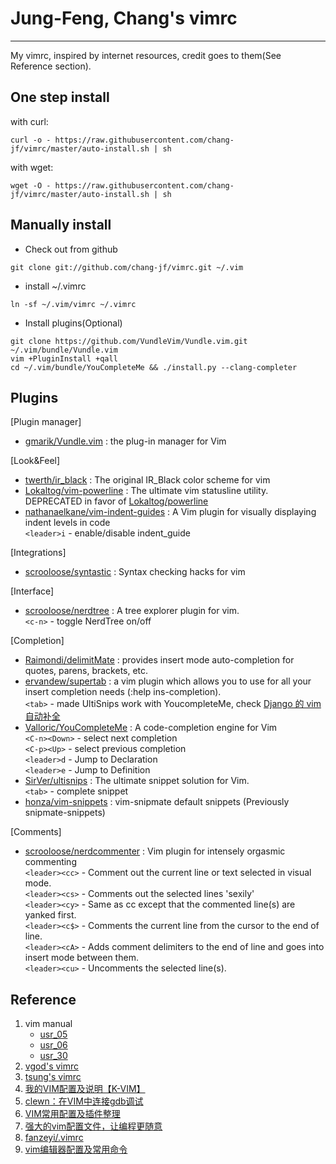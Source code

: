 # Jung-Feng, Chang's vimrc
---
My vimrc, inspired by internet resources, credit goes to them(See Reference section).

One step install
---
with curl:
```
curl -o - https://raw.githubusercontent.com/chang-jf/vimrc/master/auto-install.sh | sh
```

with wget:
```
wget -O - https://raw.githubusercontent.com/chang-jf/vimrc/master/auto-install.sh | sh
```

Manually install
---
- Check out from github  
```
git clone git://github.com/chang-jf/vimrc.git ~/.vim
```

- install ~/.vimrc  
```
ln -sf ~/.vim/vimrc ~/.vimrc
```

- Install plugins(Optional)  
```
git clone https://github.com/VundleVim/Vundle.vim.git ~/.vim/bundle/Vundle.vim
vim +PluginInstall +qall
cd ~/.vim/bundle/YouCompleteMe && ./install.py --clang-completer
```

Plugins
---
[Plugin manager]  
- [gmarik/Vundle.vim](https://github.com/VundleVim/Vundle.vim) : the plug-in manager for Vim  

[Look&Feel]  
- [twerth/ir_black](https://github.com/twerth/ir_black) : The original IR_Black color scheme for vim  
- [Lokaltog/vim-powerline](https://github.com/Lokaltog/vim-powerline) : The ultimate vim statusline utility. DEPRECATED in favor of [Lokaltog/powerline](https://github.com/Lokaltog/powerline)  
- [nathanaelkane/vim-indent-guides](https://github.com/nathanaelkane/vim-indent-guides) : A Vim plugin for visually displaying indent levels in code  
    `<leader>i` - enable/disable indent_guide

[Integrations]  
- [scrooloose/syntastic](https://github.com/scrooloose/syntastic) : Syntax checking hacks for vim  

[Interface]  
- [scrooloose/nerdtree](https://github.com/scrooloose/nerdtree) : A tree explorer plugin for vim.  
    `<c-n>` - toggle NerdTree on/off

[Completion]  
- [Raimondi/delimitMate](https://github.com/Raimondi/delimitMate) : provides insert mode auto-completion for quotes, parens, brackets, etc.  
- [ervandew/supertab](https://github.com/ervandew/supertab) : a vim plugin which allows you to use <Tab> for all your insert completion needs (:help ins-completion).  
    `<tab>` - made UltiSnips work with YoucompleteMe, check [Django 的 vim 自动补全](http://guoqiao.me/post/2014/1030-vim-autocomplete-for-django)  
- [Valloric/YouCompleteMe](https://github.com/Valloric/YouCompleteMe) : A code-completion engine for Vim  
    `<C-n><Down>` - select next completion  
    `<C-p><Up>` - select previous completion  
    `<leader>d` - Jump to Declaration  
    `<leader>e` - Jump to Definition  
- [SirVer/ultisnips](https://github.com/SirVer/ultisnips) : The ultimate snippet solution for Vim.  
    `<tab>` - complete snippet  
- [honza/vim-snippets](https://github.com/honza/vim-snippets) : vim-snipmate default snippets (Previously snipmate-snippets)  

[Comments]  
- [scrooloose/nerdcommenter](https://github.com/scrooloose/nerdcommenter) : Vim plugin for intensely orgasmic commenting  
    `<leader><cc>` - Comment out the current line or text selected in visual mode.  
    `<leader><cs>` - Comments out the selected lines 'sexily'   
    `<leader><cy>` - Same as <leader>cc except that the commented line(s) are yanked first.  
    `<leader><c$>` - Comments the current line from the cursor to the end of line.  
    `<leader><cA>` - Adds comment delimiters to the end of line and goes into insert mode between them.   
    `<leader><cu>` - Uncomments the selected line(s).  


Reference
---
1. vim manual  
    - [usr_05](http://vimdoc.sourceforge.net/htmldoc/usr_05.html)  
    - [usr_06](http://vimdoc.sourceforge.net/htmldoc/usr_06.html)  
    - [usr_30](http://vimdoc.sourceforge.net/htmldoc/usr_30.html)  
2. [vgod's vimrc](https://github.com/vgod/vimrc)  
3. [tsung's vimrc](https://github.com/tsung/config/blob/master/shell/vimrc)  
4. [我的VIM配置及说明【K-VIM】](http://wklken.me/posts/2013/06/11/linux-my-vim.html)  
5. [clewn：在VIM中连接gdb调试](http://blog.sina.com.cn/s/blog_627bb2cf0101g1b9.html)  
6. [VIM常用配置及插件整理](http://blog.sina.com.cn/s/blog_627bb2cf0101ftdx.html)  
7. [强大的vim配置文件，让编程更随意](http://www.cnblogs.com/ma6174/archive/2011/12/10/2283393.html)  
8. [fanzeyi/.vimrc](https://gist.github.com/fanzeyi/754789)  
9. [vim编辑器配置及常用命令](http://blog.csdn.net/shulianghan/article/details/16821959)  

